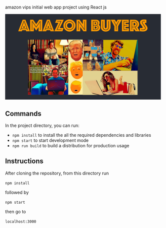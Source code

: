 amazon vips initial web app project using React js

![image](https://github.com/TornadoDecimatesTrailerPark/React-Amazon-reviews-visualization/blob/master/public/preview.png)

## Commands

In the project directory, you can run:

* `npm install` to install the all the required dependencies and libraries
* `npm start` to start development mode
* `npm run build` to build a distribution for production usage


## Instructions

After cloning the repository, from this directory run

`npm install`

followed by

`npm start`

then go to

`localhost:3000`

